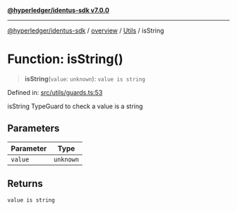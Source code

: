 [**@hyperledger/identus-sdk v7.0.0**](../../../../README.md)

***

[@hyperledger/identus-sdk](../../../../README.md) / [overview](../../../README.md) / [Utils](../README.md) / isString

# Function: isString()

> **isString**(`value`: `unknown`): `value is string`

Defined in: [src/utils/guards.ts:53](https://github.com/hyperledger/identus-edge-agent-sdk-ts/blob/96423ee84b124a31ce63036d9d623d1cb73a13c2/src/utils/guards.ts#L53)

isString
TypeGuard to check a value is a string

## Parameters

| Parameter | Type |
| ------ | ------ |
| `value` | `unknown` |

## Returns

`value is string`
